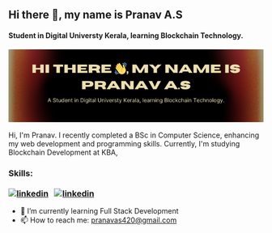 ## Hi there 👋, my name is Pranav A.S
#### Student in Digital Universty Kerala, learning Blockchain Technology.
![Student in Digital Universty Kerala, learning Blockchain Technology.](https://github.com/PranavAS22/PranavAS22/blob/main/profile.png)

Hi, I'm Pranav. I recently completed a BSc in Computer Science, enhancing my web development and programming skills. Currently, I'm studying Blockchain Development at KBA,

### Skills:<br> <br> [<img src='https://cdn.jsdelivr.net/gh/devicons/devicon@latest/icons/wordpress/wordpress-original.svg'  alt='linkedin' height='40'>](https://www.linkedin.com/in/https://www.linkedin.com/in/pranav-a-s-355abb279//) &nbsp; [<img src='https://cdn.jsdelivr.net/gh/devicons/devicon@latest/icons/html5/html5-original.svg'  alt='linkedin' height='40'>](https://www.linkedin.com/in/https://www.linkedin.com/in/pranav-a-s-355abb279//)

- 🌱 I’m currently learning Full Stack Development 
- 📫 How to reach me: pranavas420@gmail.com 





<!--
**PranavAS22/PranavAS22** is a ✨ _special_ ✨ repository because its `README.md` (this file) appears on your GitHub profile.

Here are some ideas to get you started:

- 🔭 I’m currently working on ...
- 🌱 I’m currently learning ...
- 👯 I’m looking to collaborate on ...
- 🤔 I’m looking for help with ...
- 💬 Ask me about ...
- 📫 How to reach me: ...
- 😄 Pronouns: ...
- ⚡ Fun fact: ...
-->
